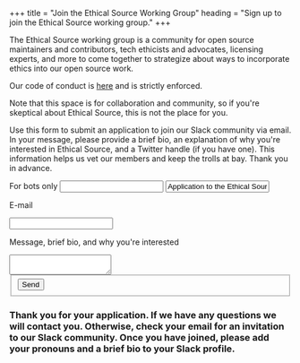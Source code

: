 +++
title = "Join the Ethical Source Working Group"
heading = "Sign up to join the Ethical Source working group."
+++

The Ethical Source working group is a community for open source maintainers and contributors, tech ethicists and advocates, licensing experts, and more to come together to strategize about ways to incorporate ethics into our open source work.

Our code of conduct is [here](/community-code-of-conduct) and is strictly enforced.

Note that this space is for collaboration and community, so if you're skeptical about Ethical Source, this is not the place for you.

Use this form to submit an application to join our Slack community via email. In your message, please provide a brief bio, an explanation of why you're interested in Ethical Source, and a Twitter handle (if you have one). This information helps us vet our members and keep the trolls at bay. Thank you in advance.

<div class="form-container form-container-card">
  <form class="send_message_form message form" name="apply" method="post" action="/" data-modal-id="modal-notify" data-netlify="true" netlify-honeypot="bot-field">
    <div class="form-group">
      <label class="hidden">
        <span>For bots only</span>
        <input name="bot-field">
        <input name="subject" value="Application to the Ethical Source Working Group">
      </label>
    </div>
    <div class="form-group">
      <label>
        <p>E-mail</p>
        <input name="email" type="email" required>
      </label>
      </div>
      <div class="form-group">
      <label>
        <p>Message, brief bio, and why you're interested</p>
        <textarea name="message" required></textarea>
      </label>
    <fieldset>
      <button type="submit" class="button">Send</button>
    </fieldset>
  </form>
</div>

<h3 class="hidden">
  Thank you for your application. If we have any questions we will contact you. Otherwise, check your email for an invitation to our Slack community. Once you have joined, please add your pronouns and a brief bio to your Slack profile.
</h3>
